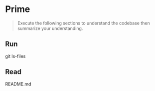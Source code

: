 # Prime
> Execute the following sections to understand the codebase then summarize your understanding.

## Run
git ls-files

## Read
README.md
